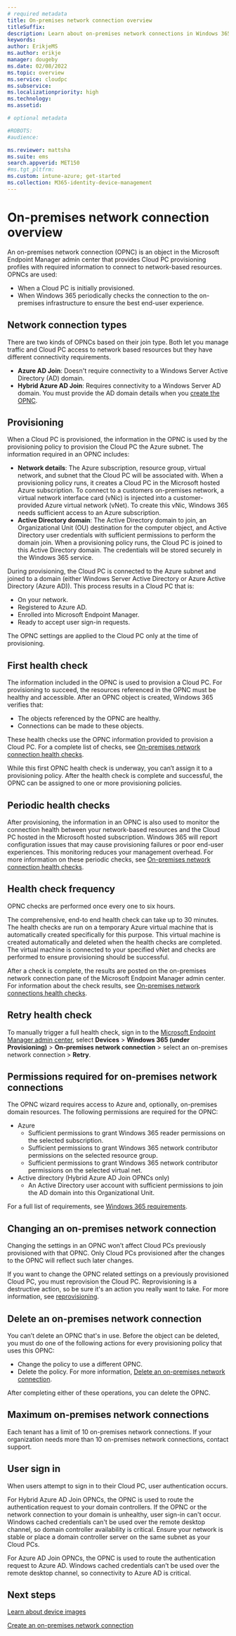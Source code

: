 ```yaml
---
# required metadata
title: On-premises network connection overview
titleSuffix:
description: Learn about on-premises network connections in Windows 365
keywords:
author: ErikjeMS  
ms.author: erikje
manager: dougeby
ms.date: 02/08/2022
ms.topic: overview
ms.service: cloudpc
ms.subservice:
ms.localizationpriority: high
ms.technology:
ms.assetid: 

# optional metadata

#ROBOTS:
#audience:

ms.reviewer: mattsha
ms.suite: ems
search.appverid: MET150
#ms.tgt_pltfrm:
ms.custom: intune-azure; get-started
ms.collection: M365-identity-device-management
---
```


# On-premises network connection overview

An on-premises network connection (OPNC) is an object in the Microsoft Endpoint Manager admin center that provides Cloud PC provisioning profiles with required information to connect to network-based resources. OPNCs are used:

- When a Cloud PC is initially provisioned.
- When Windows 365 periodically checks the connection to the on-premises infrastructure to ensure the best end-user experience.

## Network connection types

There are two kinds of OPNCs based on their join type. Both let you manage traffic and Cloud PC access to network based resources but they have different connectivity requirements.

- **Azure AD Join**: Doesn't require connectivity to a Windows Server Active Directory (AD) domain.
- **Hybrid Azure AD Join**: Requires connectivity to a Windows Server AD domain. You must provide the AD domain details when you [create the OPNC](create-on-premises-network-connection.md).


## Provisioning

When a Cloud PC is provisioned, the information in the OPNC is used by the provisioning policy to provision the Cloud PC the Azure subnet. The information required in an OPNC includes:

- **Network details**: The Azure subscription, resource group, virtual network, and subnet that the Cloud PC will be associated with. When a provisioning policy runs, it creates a Cloud PC in the Microsoft hosted Azure subscription. To connect to a customers on-premises network, a virtual network interface card (vNic) is injected into a customer-provided Azure virtual network (vNet). To create this vNic, Windows 365 needs sufficient access to an Azure subscription.
- **Active Directory domain**: The Active Directory domain to join, an Organizational Unit (OU) destination for the computer object, and Active Directory user credentials with sufficient permissions to perform the domain join. When a provisioning policy runs, the Cloud PC is joined to this Active Directory domain. The credentials will be stored securely in the Windows 365 service.

During provisioning, the Cloud PC is connected to the Azure subnet and joined to a domain (either Windows Server Active Directory or Azure Active Directory (Azure AD)). This process results in a Cloud PC that is:

- On your network.
- Registered to Azure AD.
- Enrolled into Microsoft Endpoint Manager.
- Ready to accept user sign-in requests.

The OPNC settings are applied to the Cloud PC only at the time of provisioning.

## First health check

The information included in the OPNC is used to provision a Cloud PC. For provisioning to succeed, the resources referenced in the OPNC must be healthy and accessible. After an OPNC object is created, Windows 365 verifies that:

- The objects referenced by the OPNC are healthy.
- Connections can be made to these objects.

These health checks use the OPNC information provided to provision a Cloud PC. For a complete list of checks, see [On-premises network connection health checks](health-checks.md).

While this first OPNC health check is underway, you can’t assign it to a provisioning policy. After the health check is complete and successful, the OPNC can be assigned to one or more provisioning policies.

## Periodic health checks

After provisioning, the information in an OPNC is also used to monitor the connection health between your network-based resources and the Cloud PC hosted in the Microsoft hosted subscription. Windows 365 will report configuration issues that may cause provisioning failures or poor end-user experiences. This monitoring reduces your management overhead. For more information on these periodic checks, see [On-premises network connection health checks](health-checks.md).

## Health check frequency

OPNC checks are performed once every one to six hours.

The comprehensive, end-to end health check can take up to 30 minutes. The health checks are run on a temporary Azure virtual machine that is automatically created specifically for this purpose. This virtual machine is created automatically and deleted when the health checks are completed. The virtual machine is connected to your specified vNet and checks are performed to ensure provisioning should be successful.

After a check is complete, the results are posted on the on-premises network connection pane of the Microsoft Endpoint Manager admin center. For information about the check results, see [On-premises network connections health checks](health-checks.md).  

## Retry health check

To manually trigger a full health check, sign in to the [Microsoft Endpoint Manager admin center](https://go.microsoft.com/fwlink/?linkid=2109431), select **Devices** > **Windows 365 (under Provisioning)** > **On-premises network connection** > select an on-premises network connection > **Retry**.

## Permissions required for on-premises network connections

The OPNC wizard requires access to Azure and, optionally, on-premises domain resources. The following permissions are required for the OPNC:

- Azure
  - Sufficient permissions to grant Windows 365 reader permissions on the selected subscription.
  - Sufficient permissions to grant Windows 365 network contributor permissions on the selected resource group.
  - Sufficient permissions to grant Windows 365 network contributor permissions on the selected virtual net.
- Active directory (Hybrid Azure AD Join OPNCs only)
  - An Active Directory user account with sufficient permissions to join the AD domain into this Organizational Unit.

For a full list of requirements, see [Windows 365 requirements](requirements.md).

## Changing an on-premises network connection

Changing the settings in an OPNC won’t affect Cloud PCs previously provisioned with that OPNC. Only Cloud PCs provisioned after the changes to the OPNC will reflect such later changes.

If you want to change the OPNC related settings on a previously provisioned Cloud PC, you must reprovision the Cloud PC. Reprovisioning is a destructive action, so be sure it's an action you really want to take. For more information, see [reprovisioning](provisioning.md#reprovisioning).  

## Delete an on-premises network connection

You can’t delete an OPNC that's in use. Before the object can be deleted, you must do one of the following actions for every provisioning policy that uses this OPNC:

- Change the policy to use a different OPNC.
- Delete the policy. For more information, [Delete an on-premises network connection](delete-on-premises-network-connection.md).

After completing either of these operations, you can delete the OPNC.

## Maximum on-premises network connections

Each tenant has a limit of 10 on-premises network connections. If your organization needs more than 10 on-premises network connections, contact support.

## User sign in

When users attempt to sign in to their Cloud PC, user authentication occurs.

For Hybrid Azure AD Join OPNCs, the OPNC is used to route the authentication request to your domain controllers. If the OPNC or the network connection to your domain is unhealthy, user sign-in can't occur. Windows cached credentials can't be used over the remote desktop channel, so domain controller availability is critical. Ensure your network is stable or place a domain controller server on the same subnet as your Cloud PCs.

For Azure AD Join OPNCs, the OPNC is used to route the authentication request to Azure AD. Windows cached credentials can’t be used over the remote desktop channel, so connectivity to Azure AD is critical.

<!-- ########################## -->
## Next steps

[Learn about device images](device-images.md)

[Create an on-premises network connection](create-on-premises-network-connection.md)
